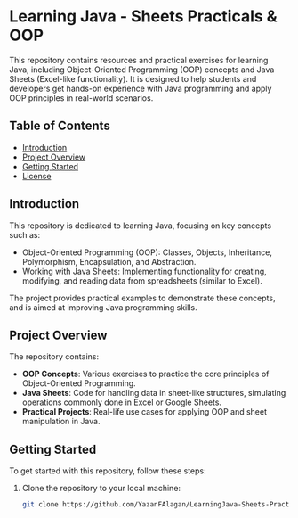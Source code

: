 # Learning Java - Sheets Practicals & OOP

This repository contains resources and practical exercises for learning Java, including Object-Oriented Programming (OOP) concepts and Java Sheets (Excel-like functionality). It is designed to help students and developers get hands-on experience with Java programming and apply OOP principles in real-world scenarios.

## Table of Contents

- [Introduction](#introduction)
- [Project Overview](#project-overview)
- [Getting Started](#getting-started)
- [License](#license)

## Introduction

This repository is dedicated to learning Java, focusing on key concepts such as:

- Object-Oriented Programming (OOP): Classes, Objects, Inheritance, Polymorphism, Encapsulation, and Abstraction.
- Working with Java Sheets: Implementing functionality for creating, modifying, and reading data from spreadsheets (similar to Excel).
  
The project provides practical examples to demonstrate these concepts, and is aimed at improving Java programming skills.

## Project Overview

The repository contains:

- **OOP Concepts**: Various exercises to practice the core principles of Object-Oriented Programming.
- **Java Sheets**: Code for handling data in sheet-like structures, simulating operations commonly done in Excel or Google Sheets.
- **Practical Projects**: Real-life use cases for applying OOP and sheet manipulation in Java.

## Getting Started

To get started with this repository, follow these steps:

1. Clone the repository to your local machine:
   ```bash
   git clone https://github.com/YazanFAlagan/LearningJava-Sheets-Practicals-OOP.git
